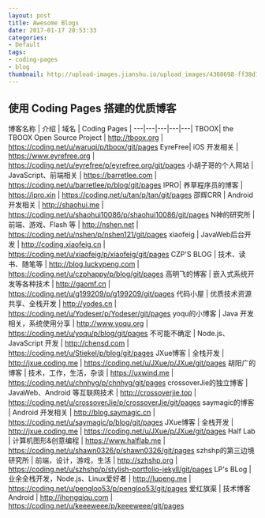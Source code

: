 ```yaml
---
layout: post
title: Awesome Blogs
date: 2017-01-17 20:53:33
categories:
- Default
tags:
- coding-pages
- blog
thumbnail: http://upload-images.jianshu.io/upload_images/4368698-ff38d17c6a65d059.png?imageMogr2/auto-orient/strip%7CimageView2/2/w/1240
---
```

## 使用 Coding Pages 搭建的优质博客

博客名称 | 介绍 | 域名 | Coding Pages |
---|---|---|---|---|
TBOOX| the TBOOX Open Source Project | http://tboox.org | https://coding.net/u/waruqi/p/tboox/git/pages
EyreFree| iOS 开发相关 | https://www.eyrefree.org | https://coding.net/u/eyrefree/p/eyrefree.org/git/pages
小胡子哥的个人网站 | JavaScript、前端相关 | https://barretlee.com | https://coding.net/u/barretlee/p/blog/git/pages
IPRO| 养草程序员的博客 | https://ipro.xin | https://coding.net/u/tan/p/tan/git/pages
邵辉CRR | Android 开发相关 | http://shaohui.me |	https://coding.net/u/shaohui10086/p/shaohui10086/git/pages
N神的研究所 | 前端、游戏、Flash 等 | http://nshen.net |	https://coding.net/u/nshen/p/nshen121/git/pages
xiaofeig | JavaWeb后台开发 | http://coding.xiaofeig.cn | https://coding.net/u/xiaofeig/p/xiaofeig/git/pages
CZP'S BLOG | 技术、读书、随笔等 | http://blog.luckypeng.com | https://coding.net/u/czphappy/p/blog/git/pages
高明飞的博客 | 嵌入式系统开发等各种技术 | http://gaomf.cn | https://coding.net/u/g199209/p/g199209/git/pages
代码小屋 | 优质技术资源共享、全栈开发 | http://yodes.cn | https://coding.net/u/Yodeser/p/Yodeser/git/pages
yoqu的小博客 | Java 开发相关，系统使用分享 | http://www.yoqu.org | https://coding.net/u/yoqu/p/blog/git/pages
不可能不确定 | Node.js、JavaScript 开发 | http://chensd.com | https://coding.net/u/Stiekel/p/blog/git/pages
JXue博客 | 全栈开发 | http://jxue.coding.me | https://coding.net/u/JXue/p/JXue/git/pages
胡阳广的博客 | 技术，工作，生活，杂谈 | https://uxwind.me | https://coding.net/u/chnhyg/p/chnhyg/git/pages
crossoverJie的独立博客 | JavaWeb、Android 等互联网技术 | http://crossoverjie.top | https://coding.net/u/crossoverJie/p/crossoverJie/git/pages
saymagic的博客 | Android 开发相关 | http://blog.saymagic.cn | https://coding.net/u/saymagic/p/blog/git/pages
JXue博客 | 全栈开发 | http://jxue.coding.me | https://coding.net/u/JXue/p/JXue/git/pages
Half Lab | 计算机图形&创意编程 | https://www.halflab.me | https://coding.net/u/shawn0326/p/shawn0326/git/pages
szhshp的第三边境研究所 | 前端，设计，游戏，生活 | http://szhshp.org | https://coding.net/u/szhshp/p/stylish-portfolio-jekyll/git/pages
LP's BLog | 业余全栈开发，Node.js、Linux爱好者 | http://lupeng.me | https://coding.net/u/pengloo53/p/pengloo53/git/pages
爱红旗渠 | 技术博客 Android | http://ihongqiqu.com | https://coding.net/u/keeeweee/p/keeeweee/git/pages
